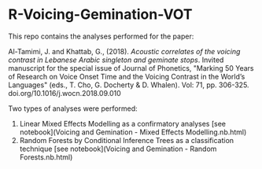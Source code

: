 # R-Voicing-Gemination-VOT

This repo contains the analyses performed for the paper:

Al-Tamimi, J. and Khattab, G., (2018). *Acoustic correlates of the voicing contrast in Lebanese Arabic singleton and geminate stops*. Invited manuscript for the special issue of Journal of Phonetics, "Marking 50 Years of Research on Voice Onset Time and the Voicing Contrast in the World’s Languages" (eds., T. Cho, G. Docherty & D. Whalen). Vol: 71, pp. 306-325. doi.org/10.1016/j.wocn.2018.09.010

Two types of analyses were performed:

1. Linear Mixed Effects Modelling as a confirmatory analyses [see notebook](Voicing and Gemination - Mixed Effects Modelling.nb.html)
2. Random Forests by Conditional Inference Trees as a classification technique [see notebook](Voicing and Gemination - Random Forests.nb.html)


